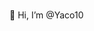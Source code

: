 ###
👋 Hi, I’m @Yaco10

<!---
Yaco10/Yaco10 is a ✨ special ✨ repository because its `README.md` (this file) appears on your GitHub profile.
You can click the Preview link to take a look at your changes.
--->
